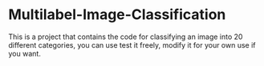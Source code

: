 # Multilabel-Image-Classification

This is a project that contains the code for classifying an image into 20 different categories, you can use test it freely, modify it for your own use if you want.
